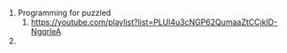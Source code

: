 1. Programming for puzzled
	1. https://youtube.com/playlist?list=PLUl4u3cNGP62QumaaZtCCjkID-NgqrleA
2. 
